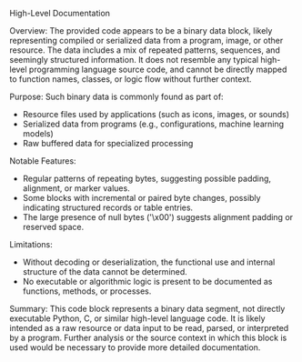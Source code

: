 High-Level Documentation

Overview:
The provided code appears to be a binary data block, likely representing compiled or serialized data from a program, image, or other resource. The data includes a mix of repeated patterns, sequences, and seemingly structured information. It does not resemble any typical high-level programming language source code, and cannot be directly mapped to function names, classes, or logic flow without further context.

Purpose:
Such binary data is commonly found as part of:
- Resource files used by applications (such as icons, images, or sounds)
- Serialized data from programs (e.g., configurations, machine learning models)
- Raw buffered data for specialized processing

Notable Features:
- Regular patterns of repeating bytes, suggesting possible padding, alignment, or marker values.
- Some blocks with incremental or paired byte changes, possibly indicating structured records or table entries.
- The large presence of null bytes ('\x00') suggests alignment padding or reserved space.

Limitations:
- Without decoding or deserialization, the functional use and internal structure of the data cannot be determined.
- No executable or algorithmic logic is present to be documented as functions, methods, or processes.

Summary:
This code block represents a binary data segment, not directly executable Python, C, or similar high-level language code. It is likely intended as a raw resource or data input to be read, parsed, or interpreted by a program. Further analysis or the source context in which this block is used would be necessary to provide more detailed documentation.